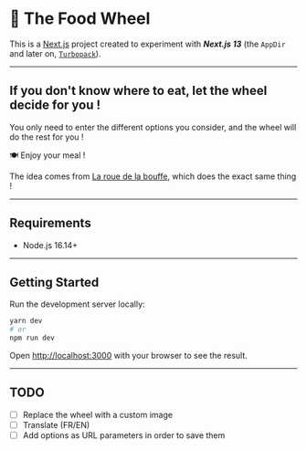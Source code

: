 # 🍱 The Food Wheel

This is a [Next.js](https://nextjs.org/) project created to experiment with **_Next.js 13_** (the `AppDir` and later on, [`Turbopack`](https://turbo.build/pack)).

---

## If you don't know where to eat, let the wheel decide for you !

You only need to enter the different options you consider, and the wheel will do the rest for you !

🍽️ Enjoy your meal !

The idea comes from [La roue de la bouffe](http://www.larouedelabouffe.fr/), which does the exact same thing !

---

## Requirements

- Node.js 16.14+

---

## Getting Started

Run the development server locally:

```bash
yarn dev
# or
npm run dev
```

Open [http://localhost:3000](http://localhost:3000) with your browser to see the result.

---

## TODO

- [ ] Replace the wheel with a custom image
- [ ] Translate (FR/EN)
- [ ] Add options as URL parameters in order to save them
